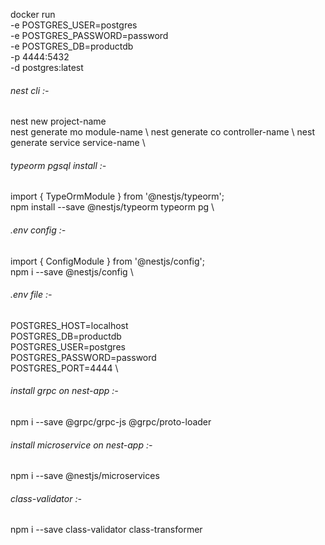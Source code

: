 docker run \
 -e POSTGRES_USER=postgres \
 -e POSTGRES_PASSWORD=password \
 -e POSTGRES_DB=productdb \
 -p 4444:5432 \
 -d postgres:latest

###### nest cli :-
nest new project-name \
nest generate mo module-name \ 
nest generate co controller-name \ 
nest generate service service-name \
 
###### typeorm pgsql install :-
import { TypeOrmModule } from '@nestjs/typeorm'; \
npm install --save @nestjs/typeorm typeorm pg \


###### .env config :-
import { ConfigModule } from '@nestjs/config'; \
npm i --save @nestjs/config \


###### .env file :-
POSTGRES_HOST=localhost \
POSTGRES_DB=productdb \
POSTGRES_USER=postgres \
POSTGRES_PASSWORD=password \
POSTGRES_PORT=4444 \

###### install grpc on nest-app :-
npm i --save @grpc/grpc-js @grpc/proto-loader

###### install microservice on nest-app :-
npm i --save @nestjs/microservices

###### class-validator :-
npm i --save class-validator class-transformer
